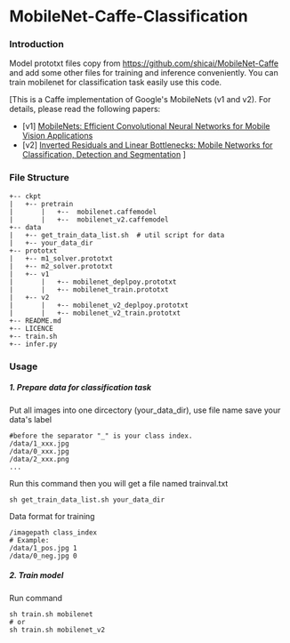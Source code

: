 # MobileNet-Caffe-Classification

### Introduction

Model prototxt files copy from https://github.com/shicai/MobileNet-Caffe and add some other files for training and inference conveniently. You can train mobilenet for classification task easily use this code.

[This is a Caffe implementation of Google's MobileNets (v1 and v2). For details, please read the following papers:

- [v1] [MobileNets: Efficient Convolutional Neural Networks for Mobile Vision Applications](https://arxiv.org/abs/1704.04861)
- [v2] [Inverted Residuals and Linear Bottlenecks: Mobile Networks for Classification, Detection and Segmentation](https://arxiv.org/abs/1801.04381)
]

### File Structure
```
+-- ckpt
|   +-- pretrain
|       |   +--  mobilenet.caffemodel
|       |   +--  mobilenet_v2.caffemodel
+-- data
|   +-- get_train_data_list.sh  # util script for data
|   +-- your_data_dir
+-- prototxt
|   +-- m1_solver.prototxt
|   +-- m2_solver.prototxt
|   +-- v1
|       |   +-- mobilenet_deplpoy.prototxt
|       |   +-- mobilenet_train.prototxt
|   +-- v2     
|       |   +-- mobilenet_v2_deplpoy.prototxt
|       |   +-- mobilenet_v2_train.prototxt
+-- README.md
+-- LICENCE
+-- train.sh
+-- infer.py
```
### Usage
##### 1. Prepare data for classification task

 Put all images into one dircectory (your_data_dir), use file name save your data's label
 
 ```
 #before the separator "_" is your class index.
 /data/1_xxx.jpg
 /data/0_xxx.jpg
 /data/2_xxx.png
 ...
 ```
 Run this command then you will get a file named trainval.txt
 
 ```
 sh get_train_data_list.sh your_data_dir
 ```
 Data format for training
 
 ```
 /imagepath class_index
 # Example:
 /data/1_pos.jpg 1
 /data/0_neg.jpg 0
 ```

##### 2. Train model
Run command

```
sh train.sh mobilenet
# or
sh train.sh mobilenet_v2
```



